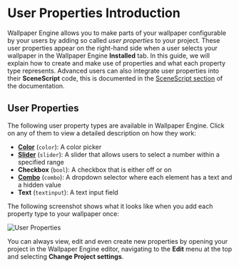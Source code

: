 # User Properties Introduction

Wallpaper Engine allows you to make parts of your wallpaper configurable by your users by adding so called *user properties* to your project. These user properties appear on the right-hand side when a user selects your wallpaper in the Wallpaper Engine **Installed** tab. In this guide, we will explain how to create and make use of properties and what each property type represents. Advanced users can also integrate user properties into their **SceneScript** code, this is documented in the [SceneScript section](/scene/scenescript/introduction) of the documentation.

## User Properties

The following user property types are available in Wallpaper Engine. Click on any of them to view a detailed description on how they work:

* [**Color**](/scene/userproperties/color) (`color`): A color picker
* [**Slider**](/scene/userproperties/slider) (`slider`): A slider that allows users to select a number within a specified range
* **Checkbox** (`bool`): A checkbox that is either off or on
* [**Combo**](/scene/userproperties/combo) (`combo`): A dropdown selector where each element has a text and a hidden value
* **Text** (`textinput`): A text input field

The following screenshot shows what it looks like when you add each property type to your wallpaper once:

![User Properties](/img/tutorials/scene_properties.jpg)

You can always view, edit and even create new properties by opening your project in the Wallpaper Engine editor, navigating to the **Edit** menu at the top and selecting **Change Project settings**.